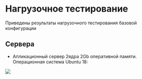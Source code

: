 Нагрузочное тестирование
========================

Приведены результаты нагрузочного тестирования базовой конфигурации

Сервера
-------

[server]: https://drive.google.com/file/d/1ecQcw0djvKquStuKVBtq8m2BzXYEmamZ/view 

- Апликационный сервер 2ядра 2Gb оперативной памяти. Операционная система Ubuntu 18:

![][server] 






